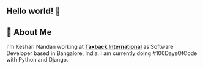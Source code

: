 <h2>Hello world! 👋</h2>

## 🚀 About Me
<p>I'm Keshari Nandan working at <strong><a href="https://taxbackinternational.com/">Taxback International</a></strong> as Software Developer based in Bangalore, India. I am currently doing <a>#100DaysOfCode</a> with Python and Django.</p>

<!--
**iamkesharinandan/iamkesharinandan** is a ✨ _special_ ✨ repository because its `README.md` (this file) appears on your GitHub profile.

Here are some ideas to get you started:

- 🔭 I’m currently working on ...
- 🌱 I’m currently learning ...
- 👯 I’m looking to collaborate on ...
- 🤔 I’m looking for help with ...
- 💬 Ask me about ...
- 📫 How to reach me: ...
- 😄 Pronouns: ...
- ⚡ Fun fact: ...
-->
